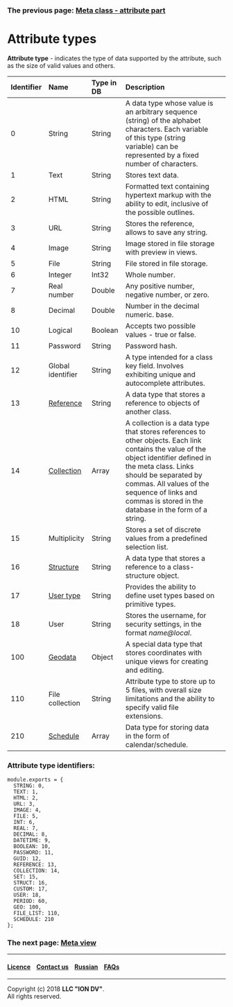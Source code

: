 ### The previous page: [Meta class - attribute part](/docs/en/2_system_description/metadata_structure/meta_class/meta_class_attribute.md)
# Attribute types

**Attribute type** - indicates the type of data supported by the attribute, such as the size of valid values and others.



| Identifier | Name    | Type in DB | Description                                                                                                                                                                                                                                                                                                     |                                       |
|:----|:-------------------------|:---------|:--------------------------------------------------------------------------------------------------------------------------------------------------------------------------------------------------------------------------------------------------------------------------------------------------------------|:---------------------------------------------------------------------------|
| 0   | String                   | String   | A data type whose value is an arbitrary sequence (string) of the alphabet characters. Each variable of this type (string variable) can be represented by a fixed number of characters.                                                                                         
| 1   | Text                    | String   | Stores text data.                                                                                                                                                                                                                                                                                      
| 2   | HTML                     | String   | Formatted text containing hypertext markup with the ability to edit, inclusive of the possible outlines.                                                                                                                                                                                                                            
| 3   | URL                      | String   | Stores the reference, allows to save any string.                                                                                                                                                                                                                                                             |
| 4   | Image              | String   | Image stored in file storage with preview in views.                                                                                                                                                              
| 5   | File                     | String   | File stored in file storage.                                                                                                                                                                                                                                     
| 6   | Integer                    | Int32    | Whole number.                                                                                                                                                                                                                                                                                                  
| 7   | Real number           | Double   | Any positive number, negative number, or zero.                                                                                                                                                                                                                                                                   |
| 8   |  Decimal               | Double   | Number in the decimal numeric. base.
| 10  | Logical               | Boolean  | Accepts two possible values - true or false.                                                                                                                                                                                                                                  
| 11  | Password                   | String   | Password hash.                                                                                                                                                                                                                                                                                                         |
| 12  | Global identifier  | String   | A type intended for a class key field. Involves exhibiting unique and autocomplete attributes.
| 13  | [Reference](/docs/en/2_system_description/metadata_structure/meta_class/type_reference13.md)                   | String   | A data type that stores a reference to objects of another class.                                                                                                                                                                                                             
| 14  | [Collection](/docs/en/2_system_description/metadata_structure/meta_class/type_collection14.md)                | Array    | A collection is a data type that stores references to other objects. Each link contains the value of the object identifier defined in the meta class. Links should be separated by commas. All values of the sequence of links and commas is stored in the database in the form of a string.                                                                          |
| 15  | Multiplicity               | String   | Stores a set of discrete values from a predefined selection list.                                                                                                                                                                                                                   |
| 16  | [Structure](/docs/en/2_system_description/metadata_structure/meta_class/type_isstruct16.md)                | String   | A data type that stores a reference to a class-structure object.                                                                                                                                                                                                                |                                                                            
| 17  | [User type](/docs/en/2_system_description/metadata_structure/meta_class/type_user17.md)     | String   | Provides the ability to define uset types based on primitive types.                                                                                                                                                                                            |                                                                           
| 18  | User             | String   | Stores the username, for security settings, in the format _name@local_.                                                                                                                                                                                                                                                                                                                                                                                                                                                                                                                                                                                                   |
| 100 | [Geodata ](/docs/en/2_system_description/metadata_structure/meta_class/type_geodata100.md)                | Object   | A special data type that stores coordinates with unique views for creating and editing.                                                                                                                                                                                      
| 110 | File collection         | String   | Attribute type to store up to 5 files, with overall size limitations and the ability to specify valid file extensions.                                                                                                                                                                               
| 210 | [Schedule](/docs/en/2_system_description/metadata_structure/meta_class/type_schedule210.md)               | Array    | Data type for storing data in the form of calendar/schedule.                                                                                                                                                                                                                                           |                                                                            

### Attribute type identifiers:
```
module.exports = {
  STRING: 0,
  TEXT: 1,
  HTML: 2,
  URL: 3,
  IMAGE: 4,
  FILE: 5,
  INT: 6,
  REAL: 7,
  DECIMAL: 8,
  DATETIME: 9,
  BOOLEAN: 10,
  PASSWORD: 11,
  GUID: 12,
  REFERENCE: 13,
  COLLECTION: 14,
  SET: 15,
  STRUCT: 16,
  CUSTOM: 17,
  USER: 18,
  PERIOD: 60,
  GEO: 100,
  FILE_LIST: 110,
  SCHEDULE: 210
};
```
### The next page: [Meta view](/docs/en/2_system_description/metadata_structure/meta_view/meta_view_main.md)
--------------------------------------------------------------------------  


 #### [Licence](/LICENCE.md) &ensp;  [Contact us](https://iondv.com) &ensp;  [Russian](/docs/ru/2_system_description/metadata_structure/meta_class/property_types.md)   &ensp; [FAQs](/faqs.md)          



--------------------------------------------------------------------------  

Copyright (c) 2018 **LLC "ION DV"**.   
All rights reserved. 

